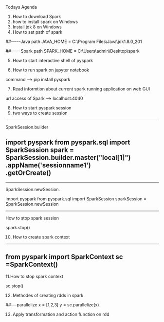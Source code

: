 Todays Agenda

1. How to download Spark 
2. how to install spark on Windows
3. Install jdk 8 on Windows
4. How to set path of spark

##-----Java path
JAVA_HOME = C:\Program Files\Java\jdk1.8.0_201


##-----Spark path
SPARK_HOME  = C:\Users\admin\Desktop\spark



5. How to start interactive shell of pyspark 

6. How to run spark on jupyter notebook

command  -->  pip install pyspark

7. Read informtion about current spark running application on web GUI

url access of Spark --> localhost:4040 

8. How to start pyspark session
9. two ways to create session
--------
SparkSession.builder

import pyspark
from pyspark.sql import SparkSession
spark = SparkSession.builder.master("local[1]") \
                    .appName('sessionname1') \
                    .getOrCreate()
-----------------------------------------
--------
SparkSession.newSession.

import pyspark
from pyspark.sql import SparkSession
sparkSession = SparkSession.newSession

-----------------------------------------

How to stop spark session

spark.stop()

10. How to create spark context
---------
from pyspark import SparkContext
sc =SparkContext()
-----------------------------------------

11.How to stop spark context

sc.stop()

12. Methodes of creating rdds in spark

##---parallelize
x = [1,2,3]
y = sc.parallelize(x)


13. Apply transformation and action function on rdd